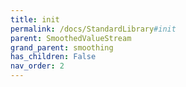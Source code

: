 ```yaml
---
title: init
permalink: /docs/StandardLibrary#init
parent: SmoothedValueStream
grand_parent: smoothing
has_children: False
nav_order: 2
---
```

